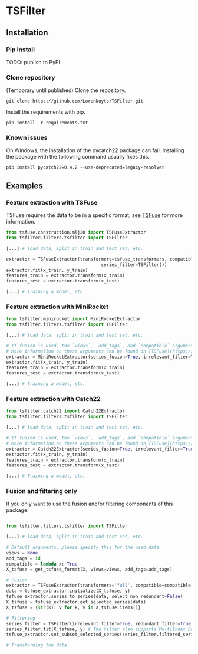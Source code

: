 # TSFilter

## Installation
### Pip install
TODO: publish to PyPI

### Clone repository
(Temporary until published)
Clone the repository.
```
git clone https://github.com/LorenNuyts/TSFilter.git
```
Install the requirements with pip.
```
pip install -r requirements.txt
```

### Known issues
On Windows, the installation of the pycatch22 package can fail. Installing the package with the following command
usually fixes this.
```
pip install pycatch22=0.4.2 --use-deprecated=legacy-resolver
```

## Examples
### Feature extraction with TSFuse
TSFuse requires the data to be in a specific format, see [TSFuse](https://github.com/arnedb/tsfuse#data-format) for more information.
```python
from tsfuse.construction.mlj20 import TSFuseExtractor
from tsfilter.filters.tsfilter import TSFilter

[...] # load data, split in train and test set, etc.

extractor = TSFuseExtractor(transformers=tsfuse_transformers, compatible=compatible, random_state=SEED,
                                    series_filter=TSFilter())
extractor.fit(x_train, y_train)
features_train = extractor.transform(x_train)
features_test = extractor.transform(x_test)

[...] # Training a model, etc.
```

### Feature extraction with MiniRocket
```python
from tsfilter.minirocket import MiniRocketExtractor
from tsfilter.filters.tsfilter import TSFilter

[...] # load data, split in train and test set, etc.

# If fusion is used, the `views`, `add_tags`, and `compatible` arguments must also be specified for correct data transformation.
# More information on these arguments can be found on [TSFuse](https://github.com/arnedb/tsfuse#data-format).
extractor = MiniRocketExtractor(series_fusion=True, irrelevant_filter=True, redundant_filter=True)
extractor.fit(x_train, y_train)
features_train = extractor.transform(x_train)
features_test = extractor.transform(x_test)

[...] # Training a model, etc.
```

### Feature extraction with Catch22
```python
from tsfilter.catch22 import Catch22Extractor
from tsfilter.filters.tsfilter import TSFilter

[...] # load data, split in train and test set, etc.

# If fusion is used, the `views`, `add_tags`, and `compatible` arguments must also be specified for correct data transformation.
# More information on these arguments can be found on [TSFuse](https://github.com/arnedb/tsfuse#data-format).
extractor = Catch22Extractor(series_fusion=True, irrelevant_filter=True, redundant_filter=True)
extractor.fit(x_train, y_train)
features_train = extractor.transform(x_train)
features_test = extractor.transform(x_test)

[...] # Training a model, etc.
```

### Fusion and filtering only
If you only want to use the fusion and/or filtering components of this package.
```python

from tsfilter.filters.tsfilter import TSFilter

[...] # load data, split in train and test set, etc.

# Default arguments, please specify this for the used data
views = None
add_tags = id
compatible = lambda x: True
X_tsfuse = get_tsfuse_format(X, views=views, add_tags=add_tags)

# Fusion
extractor = TSFuseExtractor(transformers='full', compatible=compatible)
data = tsfuse_extractor.initialize(X_tsfuse, y)
tsfuse_extractor.series_to_series(data, select_non_redundant=False)
X_tsfuse = tsfuse_extractor.get_selected_series(data)
X_tsfuse = {str(k): v for k, v in X_tsfuse.items()}

# Filtering
series_filter = TSFilter(irrelevant_filter=True, redundant_filter=True)
series_filter.fit(X_tsfuse, y) # The filter also supports MultiIndex DataFrames
tsfuse_extractor.set_subset_selected_series(series_filter.filtered_series)

# Transforming the data


```
